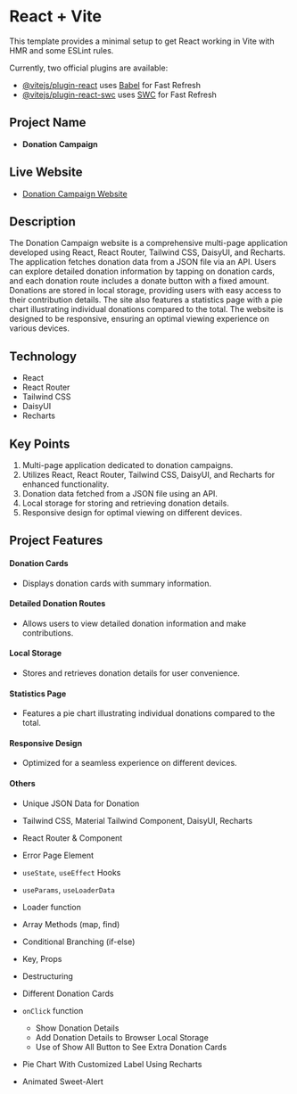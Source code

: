 # React + Vite

This template provides a minimal setup to get React working in Vite with HMR and some ESLint rules.

Currently, two official plugins are available:

- [@vitejs/plugin-react](https://github.com/vitejs/vite-plugin-react/blob/main/packages/plugin-react/README.md) uses [Babel](https://babeljs.io/) for Fast Refresh
- [@vitejs/plugin-react-swc](https://github.com/vitejs/vite-plugin-react-swc) uses [SWC](https://swc.rs/) for Fast Refresh

## Project Name
- **Donation Campaign**

## Live Website
- [Donation Campaign Website](https://a8-donation-campaign.surge.sh/)

## Description
The Donation Campaign website is a comprehensive multi-page application developed using React, React Router, Tailwind CSS, DaisyUI, and Recharts. The application fetches donation data from a JSON file via an API. Users can explore detailed donation information by tapping on donation cards, and each donation route includes a donate button with a fixed amount. Donations are stored in local storage, providing users with easy access to their contribution details. The site also features a statistics page with a pie chart illustrating individual donations compared to the total. The website is designed to be responsive, ensuring an optimal viewing experience on various devices.

## Technology
- React
- React Router
- Tailwind CSS
- DaisyUI
- Recharts

## Key Points
1. Multi-page application dedicated to donation campaigns.
2. Utilizes React, React Router, Tailwind CSS, DaisyUI, and Recharts for enhanced functionality.
3. Donation data fetched from a JSON file using an API.
4. Local storage for storing and retrieving donation details.
5. Responsive design for optimal viewing on different devices.

## Project Features

#### Donation Cards
- Displays donation cards with summary information.

#### Detailed Donation Routes
- Allows users to view detailed donation information and make contributions.

#### Local Storage
- Stores and retrieves donation details for user convenience.

#### Statistics Page
- Features a pie chart illustrating individual donations compared to the total.

#### Responsive Design
- Optimized for a seamless experience on different devices.

#### Others

- Unique JSON Data for Donation

- Tailwind CSS, Material Tailwind Component, DaisyUI, Recharts

- React Router & Component

- Error Page Element

- `useState`, `useEffect` Hooks

- `useParams`, `useLoaderData`

- Loader function

- Array Methods (map, find)

- Conditional Branching (if-else)

- Key, Props

- Destructuring

- Different Donation Cards

- `onClick` function
  - Show Donation Details
  - Add Donation Details to Browser Local Storage
  - Use of Show All Button to See Extra Donation Cards

- Pie Chart With Customized Label Using Recharts

- Animated Sweet-Alert
